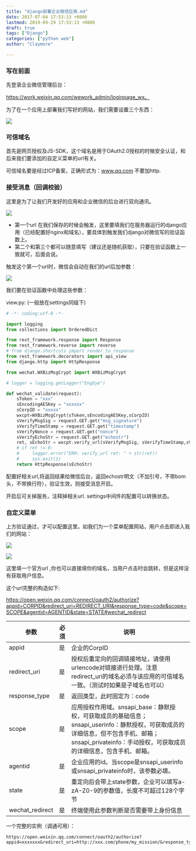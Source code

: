 ```yaml
---
title: "django部署企业微信应用.md"
date: 2017-07-04 17:53:13 +0800
lastmod: 2019-09-29 17:53:13 +0800
draft: true
tags: ["Django"]
categories: ["python web"]
author: "Claymore"

---
```



### 写在前面

先登录企业微信管理后台：

https://work.weixin.qq.com/wework_admin/loginpage_wx。

为了在一个应用上部署我们写好的网站，我们需要设置三个东西：

![](http://claymore.wang:5000/uploads/big/4bbd9d013fb405d49be8406d39873315.png)





### 可信域名

首先是网页授权及JS-SDK，这个域名是用于OAuth2.0授权的时候安全认证，和后来我们要添加的自定义菜单的url有关。

可信域名要是经过ICP备案，正确形式为：www.qq.com  不要加http.



### 接受消息（回调校验）

这里是为了让我们开发好的应用和企业微信的后台进行双向通讯。

![](http://claymore.wang:5000/uploads/big/bc41754266c9bb3144b51fcb0401630d.png)

* 第一个url 在我们保存的时候会触发，这里要填我们在服务器运行的django应用（已经配置好nginx和域名），要具体到触发我们django对微信写的验证函数上。
* 第二个和第三个都可以随意填写（建议还是随机获取），只要在验证函数上一致就可，后面会说。

触发这个第一个url时，微信会自动在我们的url后加参数：

![](http://ojynuthay.bkt.clouddn.com/%E9%AA%8C%E8%AF%81%E5%87%BD%E6%95%B0%E5%8F%82%E6%95%B0.png)

我们要在验证函数中处理这些参数：

view.py: (一般放在settings同级下)

```python
# -*- coding:utf-8 -*-

import logging
from collections import OrderedDict

from rest_framework.response import Response
from rest_framework.reverse import reverse
# from django.shortcuts import render_to_response
from rest_framework.decorators import api_view
from django.http import HttpResponse

from wechat.WXBizMsgCrypt import WXBizMsgCrypt

# logger = logging.getLogger("EngEye")

def wechat_validate(request):
    sToken = "xxx"
    sEncodingAESKey = "xxxxxx"
    sCorpID = "xxxxx"
    wxcpt=WXBizMsgCrypt(sToken,sEncodingAESKey,sCorpID)
    sVerifyMsgSig = request.GET.get("msg_signature")
    sVerifyTimeStamp = request.GET.get("timestamp")
    sVerifyNonce = request.GET.get("nonce")
    sVerifyEchoStr = request.GET.get("echostr")
    ret, sEchoStr = wxcpt.verify_url(sVerifyMsgSig, sVerifyTimeStamp,sVerifyNonce,sVerifyEchoStr)
    # if ret != 0:
    #     logger.error("ERR: verify_url ret: " + str(ret))
    #     sys.exit(1)
    return HttpResponse(sEchoStr)
```

配置好相关url,将返回结果给微信后台，返回echostr明文（不加引号，不带bom头，不带换行符），验证生效，则接受消息开启。

开启后可关掉服务，注释掉相关url. settings中间件的配置可以转换状态。



### 自定义菜单

上方验证通过，才可以配置这里。如我们为一个菜单配置网站，用户点击即进入我们的网站：

![](http://claymore.wang:5000/uploads/big/e29b804f013f199f717ee70a8b5f50c1.png)



![](http://claymore.wang:5000/uploads/big/327090d4f1aca9fe81ad68200d001b7e.png)



这里填一个官方url ,你也可以直接填你的域名，当用户点击时会跳转，但是这样没有获取用户信息。

这个url完整的构造如下:

https://open.weixin.qq.com/connect/oauth2/authorize?appid=CORPID&redirect_uri=REDIRECT_URI&response_type=code&scope=SCOPE&agentid=AGENTID&state=STATE#wechat_redirect

| 参数              | 必须   | 说明                                       |
| --------------- | ---- | ---------------------------------------- |
| appid           | 是    | 企业的CorpID                                |
| redirect_uri    | 是    | 授权后重定向的回调链接地址，请使用urlencode对链接进行处理。注意redirect_uri的域名必须与该应用的可信域名一致。（测试时如果是子域名也可以） |
| response_type   | 是    | 返回类型，此时固定为：code                          |
| scope           | 是    | 应用授权作用域。snsapi_base：静默授权，可获取成员的基础信息；snsapi_userinfo：静默授权，可获取成员的详细信息，但不包含手机、邮箱；snsapi_privateinfo：手动授权，可获取成员的详细信息，包含手机、邮箱。 |
| agentid         | 是    | 企业应用的id。当scope是snsapi_userinfo或snsapi_privateinfo时，该参数必填。 |
| state           | 是    | 重定向后会带上state参数，企业可以填写a-zA-Z0-9的参数值，长度不可超过128个字节 |
| wechat_redirect | 是    | 终端使用此参数判断是否需要带上身份信息                      |


一个完整的实例（调通可用）：

```
https://open.weixin.qq.com/connect/oauth2/authorize?appid=xxxxxxx&redirect_uri=http://xxx.com/phone/my_mission/&response_type=code&scope=snsapi_base&state=1#wechat_redirect
```





